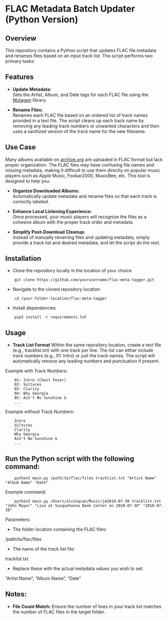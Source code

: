 # FLAC Metadata Batch Updater (Python Version)

## Overview

This repository contains a Python script that updates FLAC file metadata and renames files based on an input track list. The script performs two primary tasks:

## Features
- **Update Metadata:**  
  Sets the Artist, Album, and Date tags for each FLAC file using the [Mutagen](https://mutagen.readthedocs.io/) library.
  
- **Rename Files:**  
  Renames each FLAC file based on an ordered list of track names provided in a text file. The script cleans up each track name by removing any leading track numbers or unwanted characters and then uses a sanitized version of the track name for the new filename.

## Use Case

Many albums available on [archive.org](https://archive.org/) are uploaded in FLAC format but lack proper organization. The FLAC files may have confusing file names and missing metadata, making it difficult to use them directly on popular music players such as Apple Music, Foobar2000, MusicBee, etc. This tool is designed to help you:

- **Organize Downloaded Albums:**  
  Automatically update metadata and rename files so that each track is correctly labeled.

- **Enhance Local Listening Experience:**  
  Once processed, your music players will recognize the files as a cohesive album with the proper track order and metadata.

- **Simplify Post-Download Cleanup:**  
  Instead of manually renaming files and updating metadata, simply provide a track list and desired metadata, and let the script do the rest.

## Installation
- Clone the repository locally in the location of your choice
```
    git clone https://github.com/yourusername/flac-meta-tagger.git
```

- Navigate to the cloned repository location 
```
    cd /your-folder-location/flac-meta-tagger
```

- Install dependencies
```
    pip3 install -r requirements.txt
```

## Usage
- **Track List Format**
    Within the same repository location, create a text file (e.g., tracklist.txt) with one track per line. The list can either include track numbers (e.g., 01: Intro) or just the track names. The script will automatically remove any leading numbers and punctuation if present.

Example with Track Numbers:
```
    01: Intro (Chest Fever)
    02: Vultures
    03: Clarity
    04: Why Georgia
    05: Ain't No Sunshine &
    ...
```
Example without Track Numbers:
```
    Intro
    Vultures
    Clarity
    Why Georgia
    Ain't No Sunshine &
    ...
```

## Run the Python script with the following command:
```
    python3 main.py /path/to/flac/files tracklist.txt "Artist Name" "Album Name" "Date"
```

Example command: 
```
    python3 main.py /Users/alvinqian/Music/jm2010-07-30 tracklist.txt "John Mayer" "Live at Susquehanna Bank Center on 2010-07-30" "2010-07-30"
```

Parameters:

- The folder location containing the FLAC files:
  
/path/to/flac/files

- The name of the track list file:
  
tracklist.txt

- Replace these with the actual metadata values you wish to set:
  
“Artist Name”, “Album Name”, “Date”

## Notes:
- **File Count Match:**
    Ensure the number of lines in your track list matches the number of FLAC files in the target folder.
